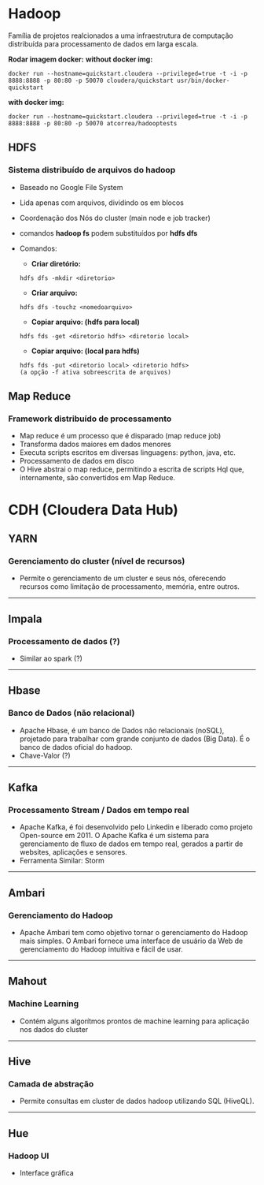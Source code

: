 # Hadoop

Família de projetos realcionados a uma infraestrutura de computação distribuída para processamento de dados em larga escala.

**Rodar imagem docker:**
**without docker img:**
```
docker run --hostname=quickstart.cloudera --privileged=true -t -i -p 8888:8888 -p 80:80 -p 50070 cloudera/quickstart usr/bin/docker-quickstart
```
**with docker img:**
```
docker run --hostname=quickstart.cloudera --privileged=true -t -i -p 8888:8888 -p 80:80 -p 50070 atcorrea/hadooptests
```

## HDFS
### Sistema distribuído de arquivos do hadoop
- Baseado no Google File System
- Lida apenas com arquivos, dividindo os em blocos
- Coordenação dos Nós do cluster (main node e job tracker)
- comandos __hadoop fs__ podem substituídos por __hdfs dfs__
  
- Comandos:
  - **Criar diretório:**
  ```
  hdfs dfs -mkdir <diretorio> 
  ``` 
  - **Criar arquivo:**
  ```
  hdfs dfs -touchz <nomedoarquivo> 
  ``` 
  - **Copiar arquivo: (hdfs para local)**
  ```
  hdfs fds -get <diretorio hdfs> <diretorio local>
  ```
  - **Copiar arquivo: (local para hdfs)**
  ```
  hdfs fds -put <diretorio local> <diretorio hdfs>
  (a opção -f ativa sobreescrita de arquivos)
  ```

## Map Reduce
### Framework distribuído de processamento
- Map reduce é um processo que é disparado (map reduce job)
- Transforma dados maiores em dados menores
- Executa scripts escritos em diversas linguagens: python, java, etc.
- Processamento de dados em disco
- O Hive abstrai o map reduce, permitindo a escrita de scripts Hql que, internamente, são convertidos em Map Reduce.

# CDH (Cloudera Data Hub)

## YARN
### Gerenciamento do cluster (nível de recursos)
- Permite o gerenciamento de um cluster e seus nós, oferecendo recursos como limitação de processamento, memória, entre outros.
-----

## Impala
### Processamento de dados (?)
- Similar ao spark (?)
-----

## Hbase
### Banco de Dados (não relacional)
- Apache Hbase, é um banco de Dados não relacionais (noSQL), projetado para trabalhar com grande conjunto de dados (Big Data). É o banco de dados oficial do hadoop.
- Chave-Valor (?)
-----

## Kafka
### Processamento Stream / Dados em tempo real
- Apache Kafka, é foi desenvolvido pelo Linkedin e liberado como projeto Open-source em 2011. O Apache Kafka é um sistema para gerenciamento de fluxo de dados em tempo real, gerados a partir de websites, aplicações e sensores.
- Ferramenta Similar: Storm
-----

## Ambari
### Gerenciamento do Hadoop
- Apache Ambari tem como objetivo tornar o gerenciamento do Hadoop mais simples. O Ambari fornece uma interface de usuário da Web de gerenciamento do Hadoop intuitiva e fácil de usar.
-----

## Mahout
### Machine Learning
- Contém alguns algorítmos prontos de machine learning para aplicação nos dados do cluster
-----

## Hive
### Camada de abstração
- Permite consultas em cluster de dados hadoop utilizando SQL (HiveQL).
-----

## Hue
### Hadoop UI
- Interface gráfica
